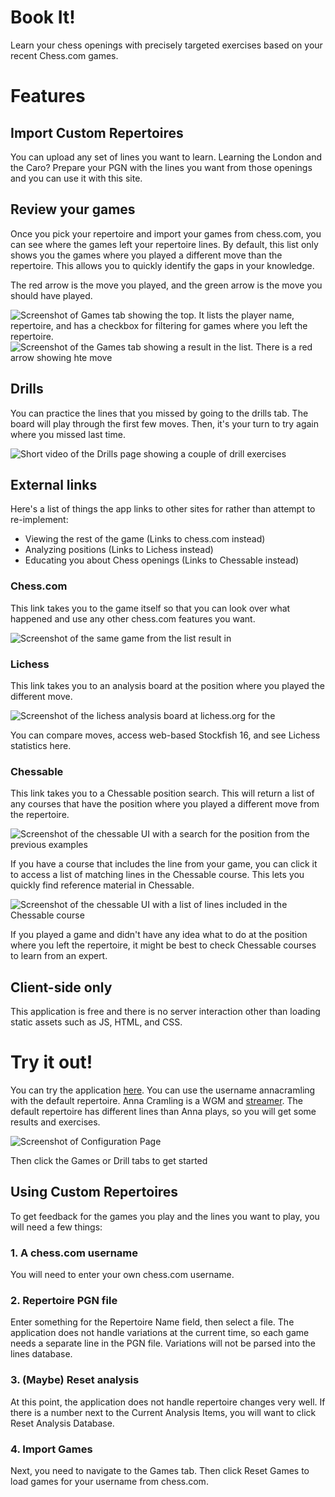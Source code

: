 # Book It!

Learn your chess openings with precisely targeted exercises based on your recent Chess.com games.

# Features

## Import Custom Repertoires

You can upload any set of lines you want to learn. Learning the London and the Caro? Prepare your PGN with the lines you want from those openings and you can use it with this site. 

## Review your games

Once you pick your repertoire and import your games from chess.com, you can see where the games left your repertoire lines. By default, this list only shows you the games where you played a different move than the repertoire. This allows you to quickly identify the gaps in your knowledge.

The red arrow is the move you played, and the green arrow is the move you should have played.

![Screenshot of Games tab showing the top. It lists the player name, repertoire, and has a checkbox for filtering for games where you left the repertoire.](images/Games1.png)
![Screenshot of the Games tab showing a result in the list. There is a red arrow showing hte move](images/Games2.png)

## Drills

You can practice the lines that you missed by going to the drills tab. The board will play through the first few moves. Then, it's your turn to try again where you missed last time.

![Short video of the Drills page showing a couple of drill exercises](images/Test3.gif)

## External links

Here's a list of things the app links to other sites for rather than attempt to re-implement:

- Viewing the rest of the game (Links to chess.com instead)
- Analyzing positions (Links to Lichess instead)
- Educating you about Chess openings (Links to Chessable instead)

### Chess.com

This link takes you to the game itself so that you can look over what happened and use any other chess.com features you want.

![Screenshot of the same game from the list result in ](images/Chesscom.png)

### Lichess

This link takes you to an analysis board at the position where you played the different move. 

![Screenshot of the lichess analysis board at lichess.org for the ](images/Lichess.png)

You can compare moves, access web-based Stockfish 16, and see Lichess statistics here.

### Chessable

This link takes you to a Chessable position search. This will return a list of any courses that have the position where you played a different move from the repertoire. 

![Screenshot of the chessable UI with a search for the position from the previous examples](images/Chessable1.png)

If you have a course that includes the line from your game, you can click it to access a list of matching lines in the Chessable course. This lets you quickly find reference material in Chessable.

![Screenshot of the chessable UI with a list of lines included in the Chessable course](images/Chessable2.png)

If you played a game and didn't have any idea what to do at the position where you left the repertoire, it might be best to check Chessable courses to learn from an expert.

## Client-side only

This application is free and there is no server interaction other than loading static assets such as JS, HTML, and CSS.



# Try it out!

You can try the application [here](https://macacollins.github.io/book-it/). You can use the username annacramling with the default repertoire. Anna Cramling is a WGM and [streamer](https://www.youtube.com/@annacramling). The default repertoire has different lines than Anna plays, so you will get some results and exercises.

![Screenshot of Configuration Page](images/Configuration.png)

Then click the Games or Drill tabs to get started

## Using Custom Repertoires

To get feedback for the games you play and the lines you want to play, you will need a few things:

### 1. A chess.com username

You will need to enter your own chess.com username.

### 2. Repertoire PGN file

Enter something for the Repertoire Name field, then select a file. The application does not handle variations at the current time, so each game needs a separate line in the PGN file. Variations will not be parsed into the lines database.

### 3. (Maybe) Reset analysis

At this point, the application does not handle repertoire changes very well. If there is a number next to the Current Analysis Items, you will want to click Reset Analysis Database.

### 4. Import Games

Next, you need to navigate to the Games tab. Then click Reset Games to load games for your username from chess.com.